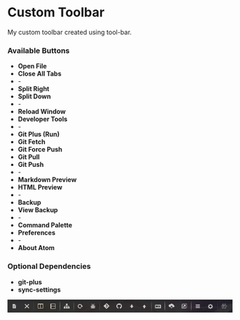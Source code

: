 # Custom Toolbar

My custom toolbar created using tool-bar.

### Available Buttons

* __Open File__
* __Close All Tabs__
* \-
* __Split Right__
* __Split Down__
* \-
* __Reload Window__
* __Developer Tools__
* \-
* __Git Plus (Run)__
* __Git Fetch__
* __Git Force Push__
* __Git Pull__
* __Git Push__
* \-
* __Markdown Preview__
* __HTML Preview__
* \-
* __Backup__
* __View Backup__
* \-
* __Command Palette__
* __Preferences__
* \-
* __About Atom__

### Optional Dependencies

* __git-plus__
* __sync-settings__

![](./assets/package.png)
